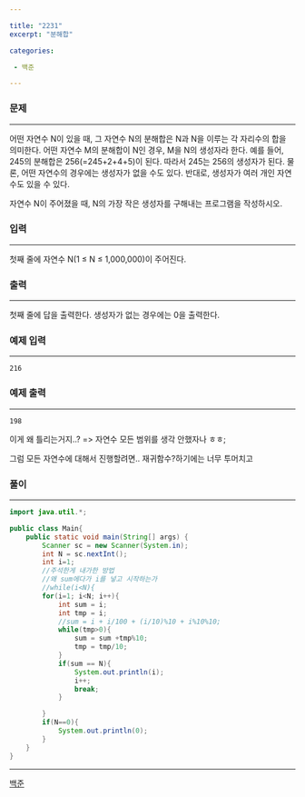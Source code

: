 ```yaml
---

title: "2231"
excerpt: "분해합"

categories:

 - 백준 

---
```


### 문제

---

어떤 자연수 N이 있을 때, 그 자연수 N의 분해합은 N과 N을 이루는 각 자리수의 합을 의미한다. 어떤 자연수 M의 분해합이 N인 경우, M을 N의 생성자라 한다. 예를 들어, 245의 분해합은 256(=245+2+4+5)이 된다. 따라서 245는 256의 생성자가 된다. 물론, 어떤 자연수의 경우에는 생성자가 없을 수도 있다. 반대로, 생성자가 여러 개인 자연수도 있을 수 있다.

자연수 N이 주어졌을 때, N의 가장 작은 생성자를 구해내는 프로그램을 작성하시오.





### 입력

---

첫째 줄에 자연수 N(1 ≤ N ≤ 1,000,000)이 주어진다.



### 출력

---

첫째 줄에 답을 출력한다. 생성자가 없는 경우에는 0을 출력한다.





### 예제 입력

---

```
216
```



### 예제 출력

---

```
198
```



이게 왜 틀리는거지..? => 자연수 모든 범위를 생각 안했자나 ㅎㅎ;

그럼 모든 자연수에 대해서 진행할려면.. 재귀함수?하기에는 너무 투머치고 

### 풀이

---

```java
import java.util.*;

public class Main{
    public static void main(String[] args) {
        Scanner sc = new Scanner(System.in);
        int N = sc.nextInt();
        int i=1;
        //주석한게 내가한 방법
        //왜 sum에다가 i를 넣고 시작하는가
        //while(i<N){
        for(i=1; i<N; i++){
            int sum = i;
            int tmp = i;
            //sum = i + i/100 + (i/10)%10 + i%10%10;
            while(tmp>0){
                sum = sum +tmp%10;
                tmp = tmp/10;
            }
            if(sum == N){
                System.out.println(i);
                i++;
                break;
            }

        }
        if(N==0){
            System.out.println(0);
        }
    }
}
```











---

[백준](https://www.acmicpc.net/problem/2231)



